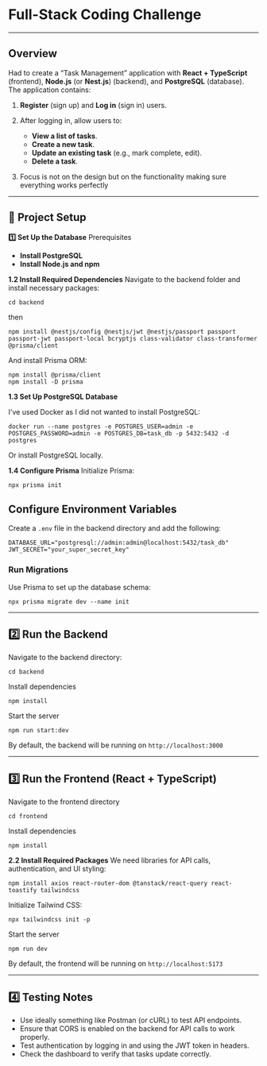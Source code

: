 # Full-Stack Coding Challenge

---

## Overview

Had to create a “Task Management” application with **React + TypeScript** (frontend), **Node.js** (or **Nest.js**) (backend), and **PostgreSQL** (database). The application contains:

1. **Register** (sign up) and **Log in** (sign in) users.
2. After logging in, allow users to:
   - **View a list of tasks**.
   - **Create a new task**.
   - **Update an existing task** (e.g., mark complete, edit).
   - **Delete a task**.
   
3. Focus is not on the design but on the functionality making sure everything works perfectly

---
## 🚀 Project Setup

**1️⃣ Set Up the Database**
Prerequisites
- **Install PostgreSQL**
- **Install Node.js and npm**

**1.2 Install Required Dependencies**
Navigate to the backend folder and install necessary packages:
```
cd backend
```
then

```
npm install @nestjs/config @nestjs/jwt @nestjs/passport passport passport-jwt passport-local bcryptjs class-validator class-transformer @prisma/client
```

And install Prisma ORM:

```
npm install @prisma/client
npm install -D prisma
```

**1.3 Set Up PostgreSQL Database**
   
I've used Docker as I did not wanted to install PostgreSQL:
```
docker run --name postgres -e POSTGRES_USER=admin -e POSTGRES_PASSWORD=admin -e POSTGRES_DB=task_db -p 5432:5432 -d postgres
```

Or install PostgreSQL locally.

**1.4 Configure Prisma**
Initialize Prisma:
```
npx prisma init
```

## Configure Environment Variables

Create a ```.env``` file in the backend directory and add the following:

```
DATABASE_URL="postgresql://admin:admin@localhost:5432/task_db"
JWT_SECRET="your_super_secret_key"
```

### Run Migrations
Use Prisma to set up the database schema:
```
npx prisma migrate dev --name init
```
---
## 2️⃣ Run the Backend
Navigate to the backend directory:
```
cd backend
```
Install dependencies
```
npm install

```
Start the server
```
npm run start:dev
```
By default, the backend will be running on ```http://localhost:3000```

---
## 3️⃣ Run the Frontend (React + TypeScript)

Navigate to the frontend directory
```
cd frontend
```
Install dependencies
```
npm install
```

**2.2 Install Required Packages**
We need libraries for API calls, authentication, and UI styling:

```
npm install axios react-router-dom @tanstack/react-query react-toastify tailwindcss
```
Initialize Tailwind CSS:

```
npx tailwindcss init -p
```

Start the server

```
npm run dev
```
By default, the frontend will be running on ```http://localhost:5173```

---

## 4️⃣ Testing Notes
- Use ideally something like Postman (or cURL) to test API endpoints.
- Ensure that CORS is enabled on the backend for API calls to work properly.
- Test authentication by logging in and using the JWT token in headers.
- Check the dashboard to verify that tasks update correctly.

